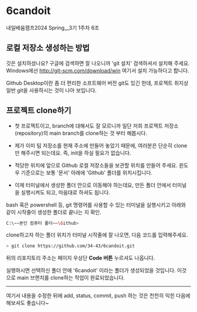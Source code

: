 # 6candoit
내일배움캠프2024 Spring__3기 1주차 6조

## 로컬 저장소 생성하는 방법
깃은 설치하셨나요? 구글에 검색하면 잘 나오니까 'git 설치' 검색하셔서 설치해 주세요.
Windows에선 http://git-scm.com/download/win 여기서 설치 가능하다고 합니다.

Github Desktop이란 좀 더 편리한 소프트웨어 버전 git도 있긴 한데, 프로젝트 취지상 일반 git을 사용하시는 것이 나아 보입니다.

## 프로젝트 clone하기
- 첫 프로젝트이고, branch에 대해서도 잘 모르니까 일단 저희 프로젝트 저장소(repository)의 main branch를 clone하는 것 부터 해봅시다.
- 제가 이미 팀 저장소를 현재 주소에 만들어 놓았기 때문에, 여러분은 단순히 clone만 해주시면 되는데요. 즉, init을 하실 필요가 없습니다.

- 적당한 위치에 앞으로 Github 로컬 저장소들을 보관할 위치를 만들어 주세요. 윈도우 기준으로는 보통 '문서' 아래에 'Github' 폴더를 위치시킵니다.
- 이제 터미널에서 생성한 폴더 안으로 이동해야 하는데요, 만든 폴더 안에서 터미널을 실행시켜도 되고, 마음대로 하셔도 됩니다.

bash 혹은 powershell 등, git 명령어를 사용할 수 있는 터미널을 실행시키고 아래와 같이 시작줄이 생성한 폴더로 끝나는 지 확인.
```bash
C:\~~본인 컴퓨터 폴더~~\Github>
```
clone하고자 하는 폴더 위치가 터미널 시작줄에 잘 나오면, 다음 코드를 입력해주세요.

```bash
> git clone https://github.com/34-43/6candoit.git
```

뒤의 리포지토리 주소는 페이지 우상단 __Code 버튼__ 누르셔도 나옵니다.

실행하시면 선택하신 폴더 안에 '6candoit' 이라는 폴더가 생성되었을 것입니다.
이것으로 main 브랜치를 clone하는 작업이 완료되었습니다.

---
여기서 내용을 수정한 뒤에 add, status, commit, push 하는 것은 천천히 익힌 다음에 해보셔도 좋습니다~